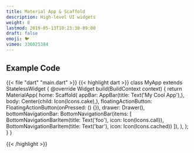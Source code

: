 ```yaml
---
title: Material App & Scaffold
description: High-level UI widgets
weight: 8
lastmod: 2019-05-13T10:23:30-09:00
draft: false
emoji: 🐦
vimeo: 336025384
---
```


## Example Code

{{< file "dart" "main.dart" >}}
{{< highlight dart >}}
class MyApp extends StatelessWidget {
 @override
 Widget build(BuildContext context) {
   return MaterialApp(
     home: Scaffold(
       appBar: AppBar(title: Text('My Cool App'),),
       body: Center(child: Icon(Icons.cake),),
       floatingActionButton: FloatingActionButton(onPressed: () {}),
       drawer: Drawer(),
       bottomNavigationBar: BottomNavigationBar(items: [
         BottomNavigationBarItem(title: Text('foo'), icon: Icon(Icons.call)),
         BottomNavigationBarItem(title: Text('bar'), icon: Icon(Icons.cached))
       ]),
     ),
   );
 }
}

{{< /highlight >}}